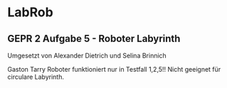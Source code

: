 # LabRob
## GEPR 2 Aufgabe 5 - Roboter Labyrinth
Umgesetzt von Alexander Dietrich und Selina Brinnich

Gaston Tarry Roboter funktioniert nur in Testfall 1,2,5!! Nicht geeignet für circulare Labyrinth.